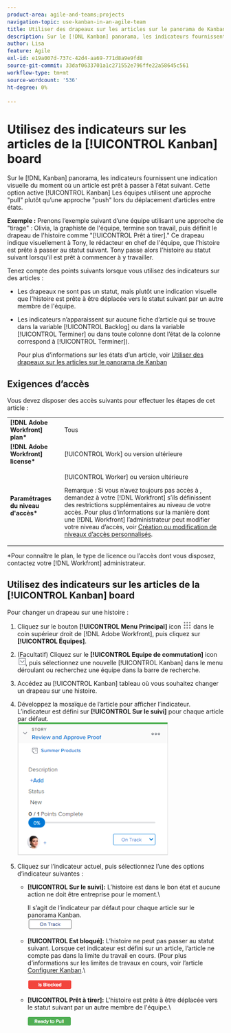 ```yaml
---
product-area: agile-and-teams;projects
navigation-topic: use-kanban-in-an-agile-team
title: Utiliser des drapeaux sur les articles sur le panorama de Kanban
description: Sur le [!DNL Kanban] panorama, les indicateurs fournissent une indication visuelle du moment où un article est prêt à passer à l’état suivant. Cela permet aux équipes de Kanban d’utiliser une approche "pull" plutôt qu’une approche "push" lors du déplacement d’articles entre états.
author: Lisa
feature: Agile
exl-id: e19a007d-737c-42d4-aa69-771d8a9e9fd8
source-git-commit: 33daf0633701a1c271552e796ffe22a58645c561
workflow-type: tm+mt
source-wordcount: '536'
ht-degree: 0%

---
```


# Utilisez des indicateurs sur les articles de la [!UICONTROL Kanban] board

Sur le [!DNL Kanban] panorama, les indicateurs fournissent une indication visuelle du moment où un article est prêt à passer à l’état suivant. Cette option active [!UICONTROL Kanban] Les équipes utilisent une approche &quot;pull&quot; plutôt qu’une approche &quot;push&quot; lors du déplacement d’articles entre états.

**Exemple :** Prenons l’exemple suivant d’une équipe utilisant une approche de &quot;tirage&quot; : Olivia, la graphiste de l&#39;équipe, termine son travail, puis définit le drapeau de l&#39;histoire comme &quot;[!UICONTROL Prêt à tirer].&quot; Ce drapeau indique visuellement à Tony, le rédacteur en chef de l&#39;équipe, que l&#39;histoire est prête à passer au statut suivant. Tony passe alors l&#39;histoire au statut suivant lorsqu&#39;il est prêt à commencer à y travailler.

Tenez compte des points suivants lorsque vous utilisez des indicateurs sur des articles :

* Les drapeaux ne sont pas un statut, mais plutôt une indication visuelle que l&#39;histoire est prête à être déplacée vers le statut suivant par un autre membre de l&#39;équipe.
* Les indicateurs n’apparaissent sur aucune fiche d’article qui se trouve dans la variable [!UICONTROL Backlog] ou dans la variable [!UICONTROL Terminer] ou dans toute colonne dont l’état de la colonne correspond à [!UICONTROL Terminer]).

   Pour plus d’informations sur les états d’un article, voir [Utiliser des drapeaux sur les articles sur le panorama de Kanban](#updating-the-status-of-stories-and-subtasks)

## Exigences d’accès

Vous devez disposer des accès suivants pour effectuer les étapes de cet article :

<table style="table-layout:auto"> 
 <col> 
 <col> 
 <tbody> 
  <tr> 
   <td role="rowheader"><strong>[!DNL Adobe Workfront] plan*</strong></td> 
   <td> <p>Tous</p> </td> 
  </tr> 
  <tr> 
   <td role="rowheader"><strong>[!DNL Adobe Workfront] license*</strong></td> 
   <td> <p>[!UICONTROL Work] ou version ultérieure</p> </td> 
  </tr> 
  <tr> 
   <td role="rowheader"><strong>Paramétrages du niveau d'accès*</strong></td> 
   <td> <p>[!UICONTROL Worker] ou version ultérieure</p> <p>Remarque : Si vous n’avez toujours pas accès à , demandez à votre [!DNL Workfront] s’ils définissent des restrictions supplémentaires au niveau de votre accès. Pour plus d’informations sur la manière dont une [!DNL Workfront] l’administrateur peut modifier votre niveau d’accès, voir <a href="../../administration-and-setup/add-users/configure-and-grant-access/create-modify-access-levels.md" class="MCXref xref">Création ou modification de niveaux d’accès personnalisés</a>.</p> </td> 
  </tr> 
 </tbody> 
</table>

&#42;Pour connaître le plan, le type de licence ou l’accès dont vous disposez, contactez votre [!DNL Workfront] administrateur.

## Utilisez des indicateurs sur les articles de la [!UICONTROL Kanban] board

Pour changer un drapeau sur une histoire :

1. Cliquez sur le bouton **[!UICONTROL Menu Principal]** icon ![](assets/main-menu-icon.png) dans le coin supérieur droit de [!DNL Adobe Workfront], puis cliquez sur **[!UICONTROL Équipes]**.

1. (Facultatif) Cliquez sur le **[!UICONTROL Equipe de commutation]** icon ![Icône Changer l’équipe](assets/switch-team-icon.png), puis sélectionnez une nouvelle [!UICONTROL Kanban] dans le menu déroulant ou recherchez une équipe dans la barre de recherche.

1. Accédez au [!UICONTROL Kanban] tableau où vous souhaitez changer un drapeau sur une histoire.
1. Développez la mosaïque de l’article pour afficher l’indicateur.\
   L’indicateur est défini sur **[!UICONTROL Sur le suivi]** pour chaque article par défaut.\
   ![Carte Kanban](assets/agile-storycard-kanban-2021-350x308.png)

1. Cliquez sur l’indicateur actuel, puis sélectionnez l’une des options d’indicateur suivantes :

   * **[!UICONTROL Sur le suivi]:** L’histoire est dans le bon état et aucune action ne doit être entreprise pour le moment.\

      Il s’agit de l’indicateur par défaut pour chaque article sur le panorama Kanban.\
      ![kanban_flag_ontrack.png](assets/kanban-flag-ontrack.png)

   * **[!UICONTROL Est bloqué]:** L’histoire ne peut pas passer au statut suivant. Lorsque cet indicateur est défini sur un article, l’article ne compte pas dans la limite du travail en cours. (Pour plus d’informations sur les limites de travaux en cours, voir l’article [Configurer Kanban](../../agile/get-started-with-agile-in-workfront/configure-kanban.md).\

      ![kanban_flag_block.png](assets/kanban-flag-blocked.png)

   * **[!UICONTROL Prêt à tirer]:** L&#39;histoire est prête à être déplacée vers le statut suivant par un autre membre de l&#39;équipe.\

      ![kanban_flag_ready.png](assets/kanban-flag-ready.png)
